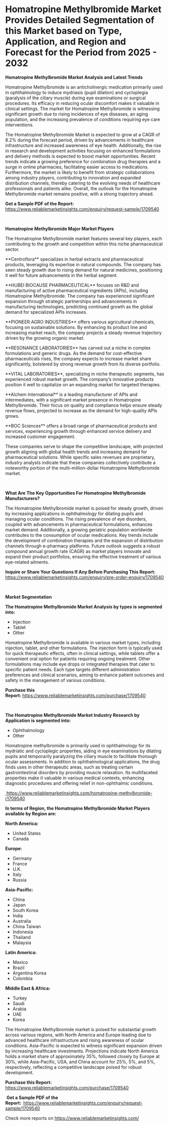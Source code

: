 <p><h1>Homatropine Methylbromide Market Provides Detailed Segmentation of this Market based on Type, Application, and Region and Forecast for the Period from 2025 - 2032</h1></p><p><strong>Homatropine Methylbromide Market Analysis and Latest Trends</strong></p>
<p><p>Homatropine Methylbromide is an anticholinergic medication primarily used in ophthalmology to induce mydriasis (pupil dilation) and cycloplegia (paralysis of the ciliary muscle) during eye examinations or surgical procedures. Its efficacy in reducing ocular discomfort makes it valuable in clinical settings. The market for Homatropine Methylbromide is witnessing significant growth due to rising incidences of eye diseases, an aging population, and the increasing prevalence of conditions requiring eye care interventions.</p><p>The Homatropine Methylbromide Market is expected to grow at a CAGR of 8.2% during the forecast period, driven by advancements in healthcare infrastructure and increased awareness of eye health. Additionally, the rise in research and development activities focusing on enhanced formulations and delivery methods is expected to boost market opportunities. Recent trends indicate a growing preference for combination drug therapies and a surge in online pharmacies, facilitating easier access to medications. Furthermore, the market is likely to benefit from strategic collaborations among industry players, contributing to innovation and expanded distribution channels, thereby catering to the evolving needs of healthcare professionals and patients alike. Overall, the outlook for the Homatropine Methylbromide market remains positive, with a strong trajectory ahead.</p></p>
<p><strong>Get a Sample PDF of the Report:&nbsp;</strong> <a href="https://www.reliablemarketinsights.com/enquiry/request-sample/1709540?utm_campaign=2112&utm_medium=2&utm_source=Github&utm_content=ia&utm_term=27032025&utm_id=homatropine-methylbromide">https://www.reliablemarketinsights.com/enquiry/request-sample/1709540</a></p>
<p>&nbsp;</p>
<p><strong>Homatropine Methylbromide Major Market Players</strong></p>
<p><p>The Homatropine Methylbromide market features several key players, each contributing to the growth and competition within this niche pharmaceutical sector.</p><p>**Centroflora** specializes in herbal extracts and pharmaceutical products, leveraging its expertise in natural compounds. The company has seen steady growth due to rising demand for natural medicines, positioning it well for future advancements in the herbal segment.</p><p>**HUBEI BIOCAUSE PHARMACEUTICAL** focuses on R&D and manufacturing of active pharmaceutical ingredients (APIs), including Homatropine Methylbromide. The company has experienced significant expansion through strategic partnerships and advancements in manufacturing technologies, predicting continued growth as the global demand for specialized APIs increases.</p><p>**PIONEER AGRO INDUSTRIES** offers various agricultural chemicals, focusing on sustainable solutions. By enhancing its product line and increasing market reach, the company projects a steady revenue trajectory driven by the growing organic market.</p><p>**RESONANCE LABORATORIES** has carved out a niche in complex formulations and generic drugs. As the demand for cost-effective pharmaceuticals rises, the company expects to increase market share significantly, bolstered by strong revenue growth from its diverse portfolio.</p><p>**VITAL LABORATORIES**, specializing in niche therapeutic segments, has experienced robust market growth. The company’s innovative products position it well to capitalize on an expanding market for targeted therapies.</p><p>**Alchem International** is a leading manufacturer of APIs and intermediates, with a significant market presence in Homatropine Methylbromide. Their focus on quality and compliance helps ensure steady revenue flows, projected to increase as the demand for high-quality APIs grows.</p><p>**BOC Sciences** offers a broad range of pharmaceutical products and services, experiencing growth through enhanced service delivery and increased customer engagement.</p><p>These companies serve to shape the competitive landscape, with projected growth aligning with global health trends and increasing demand for pharmaceutical solutions. While specific sales revenues are proprietary, industry analysts indicate that these companies collectively contribute a noteworthy portion of the multi-million-dollar Homatropine Methylbromide market.</p></p>
<p>&nbsp;</p>
<p><strong>What Are The Key Opportunities For Homatropine Methylbromide Manufacturers?</strong></p>
<p><p>The Homatropine Methylbromide market is poised for steady growth, driven by increasing applications in ophthalmology for dilating pupils and managing ocular conditions. The rising prevalence of eye disorders, coupled with advancements in pharmaceutical formulations, enhances market demand. Additionally, a growing geriatric population worldwide contributes to the consumption of ocular medications. Key trends include the development of combination therapies and the expansion of distribution channels through e-pharmacy platforms. Future outlook suggests a robust compound annual growth rate (CAGR) as market players innovate and expand their product portfolios, ensuring the effective treatment of various eye-related ailments.</p></p>
<p><strong>Inquire or Share Your Questions If Any Before Purchasing This Report:</strong> <a href="https://www.reliablemarketinsights.com/enquiry/pre-order-enquiry/1709540?utm_campaign=2112&utm_medium=2&utm_source=Github&utm_content=ia&utm_term=27032025&utm_id=homatropine-methylbromide">https://www.reliablemarketinsights.com/enquiry/pre-order-enquiry/1709540</a></p>
<p>&nbsp;</p>
<p><strong>Market Segmentation</strong></p>
<p><strong>The Homatropine Methylbromide Market Analysis by types is segmented into:</strong></p>
<p><ul><li>Injection</li><li>Tablet</li><li>Other</li></ul></p>
<p><p>Homatropine Methylbromide is available in various market types, including injection, tablet, and other formulations. The injection form is typically used for quick therapeutic effects, often in clinical settings, while tablets offer a convenient oral option for patients requiring ongoing treatment. Other formulations may include eye drops or integrated therapies that cater to specific patient needs. Each type targets different administration preferences and clinical scenarios, aiming to enhance patient outcomes and safety in the management of various conditions.</p></p>
<p><strong>Purchase this Report:&nbsp;</strong><a href="https://www.reliablemarketinsights.com/purchase/1709540?utm_campaign=2112&utm_medium=2&utm_source=Github&utm_content=ia&utm_term=27032025&utm_id=homatropine-methylbromide">https://www.reliablemarketinsights.com/purchase/1709540</a></p>
<p>&nbsp;</p>
<p><strong>The Homatropine Methylbromide Market Industry Research by Application is segmented into:</strong></p>
<p><ul><li>Ophthalmology</li><li>Other</li></ul></p>
<p><p>Homatropine methylbromide is primarily used in ophthalmology for its mydriatic and cycloplegic properties, aiding in eye examinations by dilating pupils and temporarily paralyzing the ciliary muscle to facilitate thorough ocular assessments. In addition to ophthalmological applications, the drug finds uses in other therapeutic areas, such as treating certain gastrointestinal disorders by providing muscle relaxation. Its multifaceted properties make it valuable in various medical contexts, enhancing diagnostic procedures and offering relief in non-ophthalmic conditions.</p></p>
<p><a href="https://www.reliablemarketinsights.com/homatropine-methylbromide-r1709540?utm_campaign=2112&utm_medium=2&utm_source=Github&utm_content=ia&utm_term=27032025&utm_id=homatropine-methylbromide">&nbsp;https://www.reliablemarketinsights.com/homatropine-methylbromide-r1709540</a></p>
<p><strong>In terms of Region, the Homatropine Methylbromide Market Players available by Region are:</strong></p>
<p>
    <p> <strong> North America: </strong>
        <ul>
            <li>United States</li>
            <li>Canada</li>
        </ul>
        </p> 
    <p> <strong> Europe: </strong>
        <ul>
            <li>Germany</li>
            <li>France</li>
            <li>U.K.</li>
            <li>Italy</li>
            <li>Russia</li>
        </ul>
        </p> 
    <p> <strong> Asia-Pacific: </strong>
        <ul>
            <li>China</li>
            <li>Japan</li>
            <li>South Korea</li>
            <li>India</li>
            <li>Australia</li>
            <li>China Taiwan</li>
            <li>Indonesia</li>
            <li>Thailand</li>
            <li>Malaysia</li>
        </ul>
        </p> 
    <p> <strong> Latin America: </strong>
        <ul>
            <li>Mexico</li>
            <li>Brazil</li>
            <li>Argentina Korea</li>
            <li>Colombia</li>
        </ul>
        </p> 
    <p> <strong> Middle East & Africa: </strong>
        <ul>
            <li>Turkey</li>
            <li>Saudi</li>
            <li>Arabia</li>
            <li>UAE</li>
            <li>Korea</li>
        </ul>
    </p>
    </p>
<p><p>The Homatropine Methylbromide market is poised for substantial growth across various regions, with North America and Europe leading due to advanced healthcare infrastructure and rising awareness of ocular conditions. Asia-Pacific is expected to witness significant expansion driven by increasing healthcare investments. Projections indicate North America holds a market share of approximately 35%, followed closely by Europe at 30%, while Asia-Pacific, USA, and China account for 25%, 5%, and 5%, respectively, reflecting a competitive landscape poised for robust development.</p></p>
<p><strong>Purchase this Report: </strong><a href="https://www.reliablemarketinsights.com/purchase/1709540?utm_campaign=2112&utm_medium=2&utm_source=Github&utm_content=ia&utm_term=27032025&utm_id=homatropine-methylbromide">https://www.reliablemarketinsights.com/purchase/1709540</a></p>
<p>&nbsp;<strong>Get a Sample PDF of the Report:&nbsp;&nbsp;</strong><a href="https://www.reliablemarketinsights.com/enquiry/request-sample/1709540?utm_campaign=2112&utm_medium=2&utm_source=Github&utm_content=ia&utm_term=27032025&utm_id=homatropine-methylbromide">https://www.reliablemarketinsights.com/enquiry/request-sample/1709540</a></p>
<p><strong></strong></p>
<p>Check more reports on <a href="https://www.reliablemarketinsights.com/?utm_campaign=2112&utm_medium=2&utm_source=Github&utm_content=ia&utm_term=27032025&utm_id=homatropine-methylbromide">https://www.reliablemarketinsights.com/</a></p>